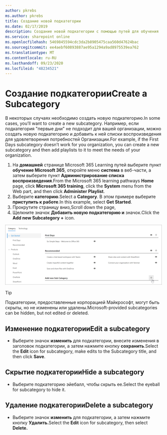 ```yaml
---
author: pkrebs
ms.author: pkrebs
title: Создание новой подкатегории
ms.date: 02/17/2019
description: Создание новой подкатегории с помощью путей для обучения
ms.service: sharepoint online
ms.openlocfilehash: 5469845594cdc3da2b8905475caa560d47624bac
ms.sourcegitcommit: ee4aebf60893887ae95a1294a9ad8975539ea762
ms.translationtype: MT
ms.contentlocale: ru-RU
ms.lasthandoff: 09/23/2020
ms.locfileid: "48234521"
---
```

# <a name="create-a-subcategory"></a><span data-ttu-id="a03b5-103">Создание подкатегории</span><span class="sxs-lookup"><span data-stu-id="a03b5-103">Create a Subcategory</span></span> 
<span data-ttu-id="a03b5-104">В некоторых случаях необходимо создать новую подкатегорию.</span><span class="sxs-lookup"><span data-stu-id="a03b5-104">In some cases, you’ll want to create a new subcategory.</span></span> <span data-ttu-id="a03b5-105">Например, если подкатегория "первые дни" не подходит для вашей организации, можно создать новую подкатегорию и добавить к ней списки воспроизведения для удовлетворения потребностей Организации.</span><span class="sxs-lookup"><span data-stu-id="a03b5-105">For example, if the First Days subcategory doesn’t work for you organization, you can create a new subcategory and then add playlists to it to meet the needs of your organization.</span></span> 

1. <span data-ttu-id="a03b5-106">На **домашней** странице Microsoft 365 Learning путей выберите пункт **обучение Microsoft 365**, откройте меню **система** в веб-части, а затем выберите пункт **Администрирование списка воспроизведения**.</span><span class="sxs-lookup"><span data-stu-id="a03b5-106">From the Microsoft 365 learning pathways **Home** page, click **Microsoft 365 training**, click the **System** menu from the Web part, and then click **Administer Playlist**.</span></span> 
2. <span data-ttu-id="a03b5-107">Выберите **категорию**.</span><span class="sxs-lookup"><span data-stu-id="a03b5-107">Select a **Category**.</span></span> <span data-ttu-id="a03b5-108">В этом примере выберите **приступить к работе**.</span><span class="sxs-lookup"><span data-stu-id="a03b5-108">In this example, select **Get Started**.</span></span>  
3. <span data-ttu-id="a03b5-109">Прокрутите страницу вниз,</span><span class="sxs-lookup"><span data-stu-id="a03b5-109">Scroll down the page,</span></span> 
3. <span data-ttu-id="a03b5-110">Щелкните значок **Добавить новую подкатегорию и** значок.</span><span class="sxs-lookup"><span data-stu-id="a03b5-110">Click the **Add new Subcategory +** icon.</span></span>  

![cg-newsubcategory.png](media/cg-newsubcategory.png)

> [!TIP]
> <span data-ttu-id="a03b5-112">Подкатегории, предоставленные корпорацией Майкрософт, могут быть скрыты, но не изменены или удалены.</span><span class="sxs-lookup"><span data-stu-id="a03b5-112">Microsoft-provided subcategories can be hidden, but not edited or deleted.</span></span> 

## <a name="edit-a-subcategory"></a><span data-ttu-id="a03b5-113">Изменение подкатегории</span><span class="sxs-lookup"><span data-stu-id="a03b5-113">Edit a subcategory</span></span>
- <span data-ttu-id="a03b5-114">Выберите значок **изменить** для подкатегории, внесите изменения в заголовок подкатегории, а затем нажмите кнопку **сохранить**.</span><span class="sxs-lookup"><span data-stu-id="a03b5-114">Select the **Edit** icon for subcategory, make edits to the Subcategory title, and then click **Save**.</span></span>

## <a name="hide-a-subcategory"></a><span data-ttu-id="a03b5-115">Скрытие подкатегории</span><span class="sxs-lookup"><span data-stu-id="a03b5-115">Hide a subcategory</span></span>
- <span data-ttu-id="a03b5-116">Выберите подкатегорию эйебалл, чтобы скрыть ее.</span><span class="sxs-lookup"><span data-stu-id="a03b5-116">Select the eyeball for subcategory to hide it.</span></span> 

## <a name="delete-a-subcategory"></a><span data-ttu-id="a03b5-117">Удаление подкатегории</span><span class="sxs-lookup"><span data-stu-id="a03b5-117">Delete a subcategory</span></span>
- <span data-ttu-id="a03b5-118">Выберите значок **изменить** для подкатегории, а затем нажмите кнопку **Удалить.**</span><span class="sxs-lookup"><span data-stu-id="a03b5-118">Select the **Edit** icon for subcategory, then select **Delete.**</span></span> 
